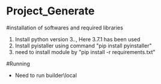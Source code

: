 # Project_Generate
#installation of softwares and required libraries
1. Install python version 3.*.*, Here 3.7.1 has been used
2. Install pyistaller using command "pip install pyinstaller"
3. need to install module by "pip install -r requirements.txt"


#Running
- Need to run builder\local
